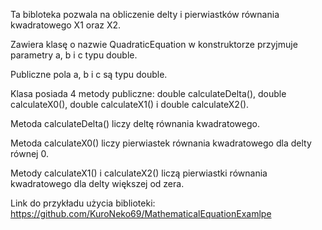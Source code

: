 Ta bibloteka pozwala na obliczenie delty i pierwiastków równania kwadratowego X1 oraz X2.

Zawiera klasę o nazwie QuadraticEquation w konstruktorze przyjmuje parametry a, b i c typu double.

Publiczne pola a, b i c są typu double.

Klasa posiada 4 metody publiczne: double calculateDelta(),  double calculateX0(), double calculateX1() i double calculateX2().

Metoda calculateDelta() liczy deltę równania kwadratowego. 

Metoda calculateX0() liczy pierwiastek równania kwadratowego dla delty równej 0.

Metody calculateX1() i calculateX2() liczą pierwiastki równania kwadratowego dla delty większej od zera.  

Link do przykładu użycia biblioteki: https://github.com/KuroNeko69/MathematicalEquationExamlpe
